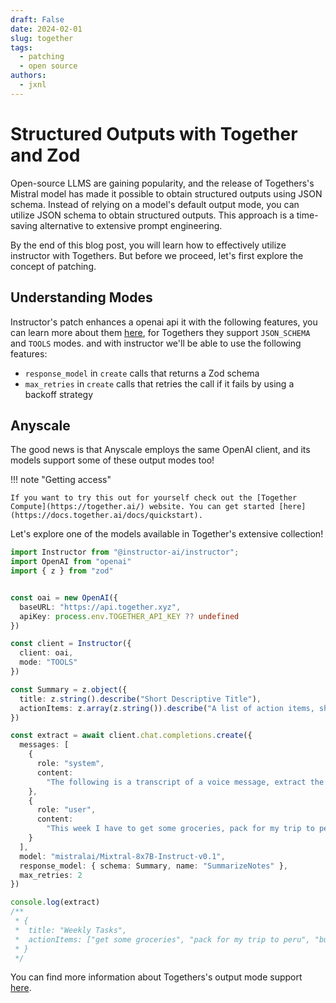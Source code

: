 ```yaml
---
draft: False
date: 2024-02-01
slug: together
tags:
  - patching
  - open source
authors:
  - jxnl
---
```


# Structured Outputs with Together and Zod

Open-source LLMS are gaining popularity, and the release of Togethers's Mistral model has made it possible to obtain structured outputs using JSON schema. Instead of relying on a model's default output mode, you can utilize JSON schema to obtain structured outputs. This approach is a time-saving alternative to extensive prompt engineering.

By the end of this blog post, you will learn how to effectively utilize instructor with Togethers. But before we proceed, let's first explore the concept of patching.

<!-- more -->

## Understanding Modes

Instructor's patch enhances a openai api it with the following features, you can learn more about them [here](../../concepts/modes.md), for Togethers they support `JSON_SCHEMA` and `TOOLS` modes. and with instructor we'll be able to use the following features:

- `response_model` in `create` calls that returns a Zod schema
- `max_retries` in `create` calls that retries the call if it fails by using a backoff strategy

## Anyscale

The good news is that Anyscale employs the same OpenAI client, and its models support some of these output modes too!

!!! note "Getting access"

    If you want to try this out for yourself check out the [Together Compute](https://together.ai/) website. You can get started [here](https://docs.together.ai/docs/quickstart).

Let's explore one of the models available in Together's extensive collection!

```ts
import Instructor from "@instructor-ai/instructor";
import OpenAI from "openai"
import { z } from "zod"


const oai = new OpenAI({
  baseURL: "https://api.together.xyz",
  apiKey: process.env.TOGETHER_API_KEY ?? undefined
})

const client = Instructor({
  client: oai,
  mode: "TOOLS"
})

const Summary = z.object({
  title: z.string().describe("Short Descriptive Title"),
  actionItems: z.array(z.string()).describe("A list of action items, short and to the point")
})

const extract = await client.chat.completions.create({
  messages: [
    {
      role: "system",
      content:
        "The following is a transcript of a voice message, extract the relevant actions, correctly return JSON"
    },
    {
      role: "user",
      content:
        "This week I have to get some groceries, pack for my trip to peru and also buy the plane tickets."
    }
  ],
  model: "mistralai/Mixtral-8x7B-Instruct-v0.1",
  response_model: { schema: Summary, name: "SummarizeNotes" },
  max_retries: 2
})

console.log(extract)
/**
 * {
 *  title: "Weekly Tasks",
 *  actionItems: ["get some groceries", "pack for my trip to peru", "buy the plane tickets"]
 * }
 */
```
You can find more information about Togethers's output mode support [here](https://docs.together.ai/docs/json-mode/).
